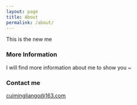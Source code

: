 ```yaml
---
layout: page
title: About
permalink: /about/
---
```


This is the new me

### More Information

I will find more information about me to show you ~

### Contact me

[cuimingliango@163.com](mailto:cuimingliango@163.com)
